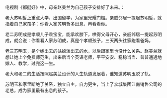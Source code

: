 电视剧《都挺好》中，母亲赵美兰为自己孩子安排好了未来。：

老大苏明哲上重点大学，出国留学，为家里光耀门楣。亲戚邻居一提起苏明哲，就指着自己家孩子：你看人家苏明哲多出息，再看看你。

老二苏明成是孝顺儿子乖宝宝，能承欢膝下，哄得父母开心，亲戚邻居一提起苏明成，就会说：你看看人家苏明成，真是个孝顺孩子，三天两头往家跑看爸妈。

老三苏明玉，是个嫁出去的姑娘泼出去的水，以后跟家里也没什么关系。赵美兰就想让她上个免费师范生，出来后当个英语老师，平平安安、稳稳当当、普普通通地嫁人、教学，过完这一生。

老大和老二的生活按照赵美兰设计的人生轨道发展着，谁知道苏明玉脱了轨。

苏明玉和家里断绝了关系，独立自主，自力更生，当上了众城集团江南销售公司的老总，成为家里最有出息的孩子。









<!--stackedit_data:
eyJoaXN0b3J5IjpbNDI4MjU0NDcyXX0=
-->